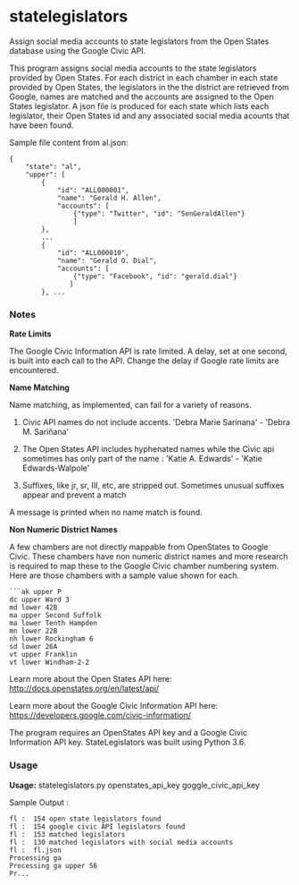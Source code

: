 # statelegislators

Assign social media accounts to state legislators from the Open States database using the Google Civic API.

This program assigns social media accounts to the state legislators provided by Open States. For each district in each chamber in
each state provided by Open States,  the legislators in the the district are retrieved from Google, names are matched and 
the accounts are assigned to the Open States legislator.  A json file is produced for each state which lists each legislator,
their Open States id and any associated social media acounts that have been found.

Sample file content from al.json:
```
{
    "state": "al", 
    "upper": [
        {
            "id": "ALL000001", 
            "name": "Gerald H. Allen", 
            "accounts": [
                {"type": "Twitter", "id": "SenGeraldAllen"}
                ]
        }, 
        ...
        {
            "id": "ALL000010", 
            "name": "Gerald O. Dial", 
            "accounts": [
                {"type": "Facebook", "id": "gerald.dial"}
               ]
        }, ... 

``` 
 
 
 ### Notes

__Rate Limits__

The Google Civic Information API is rate limited.  A delay, set at one second, is built into each call to
 the API.  Change the delay if Google rate limits are encountered.  
 
 __Name Matching__
 
 Name matching, as implemented, can fail for a variety of reasons.  
 
 1. Civic API names do not include accents.  'Debra Marie Sarinana'  - 'Debra M. Sariñana'
 
 2. The Open States API includes hyphenated names while the Civic api sometimes has only part of the name : 'Katie A. Edwards' -  'Katie Edwards-Walpole'
 
 3.  Suffixes, like jr, sr, III, etc, are stripped out.  Sometimes unusual suffixes appear and prevent a match

A message is printed when no name match is found.

__Non Numeric District Names__

A few chambers are not directly mappable from OpenStates to Google Civic.  These chambers have
non numeric district names and more research is required to map these to the Google Civic chamber numbering system.   Here are those chambers with a sample value shown for each.
 
    ```ak upper P 
    dc upper Ward 3    
    md lower 42B     
    ma upper Second Suffolk   
    ma lower Tenth Hampden    
    mn lower 22B       
    nh lower Rockingham 6   
    sd lower 26A      
    vt upper Franklin      
    vt lower Windham-2-2   
    
    
Learn more about the Open States API here: http://docs.openstates.org/en/latest/api/

Learn more about the Google Civic Information API here: https://developers.google.com/civic-information/
 
 The program requires an OpenStates API key and a Google Civic Information API key. StateLegislators
 was built using Python 3.6. 
 
 
 ### Usage 
 __Usage:__   statelegislators.py  openstates_api_key   goggle_civic_api_key
 
 Sample Output :
 
 ```----------------------------------------
fl :  154 open state legislators found
fl :  154 google civic API legislators found
fl :  153 matched legislators
fl :  130 matched legislators with social media accounts
fl :  fl.json
Processing ga
Processing ga upper 56
Pr...
```

 
 
